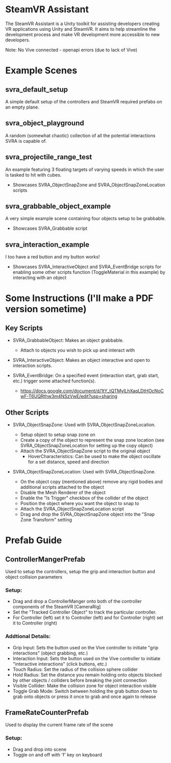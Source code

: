 # SteamVR Assistant 
The SteamVR Assistant is a Unity toolkit for assisting developers creating VR applications using Unity and SteamVR. It aims to help streamline the development process and make VR development more accessible to new developers.

Note: No Vive connected - openapi errors (due to lack of Vive)

# Example Scenes
## svra_default_setup
A simple default setup of the controllers and SteamVR required prefabs on an empty plane.

## svra_object_playground
A random (somewhat chaotic) collection of all the potential interactions SVRA is capable of.

## svra_projectile_range_test
An example featuring 3 floating targets of varying speeds in which the user is tasked to hit with cubes. 
* Showcases SVRA_ObjectSnapZone and SVRA_ObjectSnapZoneLocation scripts

## svra_grabbable_object_example
A very simple example scene containing four objects setup to be grabbable.
* Showcases SVRA_Grabbable script

## svra_interaction_example
I too have a red button and my button works!
* Showcases SVRA_InteractiveObject and SVRA_EventBridge scripts for enabling some other scripts function (ToggleMaterial in this example) by interacting with an object 

# Some Instructions (I'll make a PDF version sometime)
## Key Scripts
* SVRA_GrabbableObject: Makes an object grabbable. 
  * Attach to objects you wish to pick up and interact with
  
* SVRA_InteractiveObject: Makes an object interactive and open to interaction scripts.

* SVRA_EventBridge: On a specified event (interaction start, grab start, etc.) trigger some attached function(s). 
  * https://docs.google.com/document/d/1tY_tQTMylLhXaqLDtHOcNoCwF-T6UQRthw3m4NSzVwE/edit?usp=sharing

## Other Scripts
* SVRA_ObjectSnapZone: Used with SVRA_ObjectSnapZoneLocation. 
  * Setup object to setup snap zone on 
  * Create a copy of the object to represent the snap zone location (see SVRA_ObjectSnapZoneLocation for setting up the copy object)
  * Attach the SVRA_ObjectSnapZone script to the original object
    * HoverCharacteristics: Can be used to make the object oscillate for a set distance, speed and direction 
  
* SVRA_ObjectSnapZoneLocation: Used with SVRA_ObjectSnapZone. 
  * On the object copy (mentioned above) remove any rigid bodies and additional scripts attached to the object
  * Disable the Mesh Renderer of the object
  * Enable the "Is Trigger" checkbox of the collider of the object
  * Position the object where you want the object to snap to
  * Attach the SVRA_ObjectSnapZoneLocation script
  * Drag and drop the SVRA_ObjectSnapZone object into the "Snap Zone Transform" setting

# Prefab Guide
## ControllerMangerPrefab
Used to setup the controllers, setup the grip and interaction button and object collision parameters
### Setup:
* Drag and drop a ControllerManger onto both of the controller components of the SteamVR [CameraRig]
* Set the "Tracked Controller Object" to track the particular controller. 
* For Controller (left) set it to Controller (left) and for Controller (right) set it to Controller (right)
### Addtional Details:
* Grip Input: Sets the button used on the Vive controller to initiate "grip interactions" (object grabbing, etc.)
* Interaction Input: Sets the button used on the Vive controller to initiate "interactive interactions" (click buttons, etc.)
* Touch Radius: Set the radius of the collision sphere collider
* Hold Radius: Set the distance you remain holding onto objects blocked by other objects / colliders before breaking the joint connection
* Visible Collider: Make the collision zone for object interaction visible
* Toggle Grab Mode: Switch between holding the grab button down to grab onto objects or press it once to grab and once again to release

## FrameRateCounterPrefab
Used to display the current frame rate of the scene
### Setup:
* Drag and drop into scene
* Toggle on and off with 'f' key on keyboard
